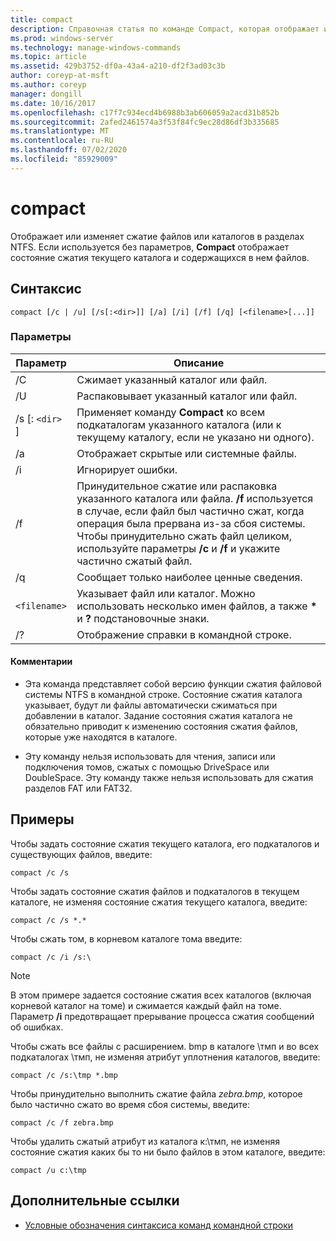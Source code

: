 ```yaml
---
title: compact
description: Справочная статья по команде Compact, которая отображает или изменяет сжатие файлов или каталогов в разделах NTFS.
ms.prod: windows-server
ms.technology: manage-windows-commands
ms.topic: article
ms.assetid: 429b3752-df0a-43a4-a210-df2f3ad03c3b
author: coreyp-at-msft
ms.author: coreyp
manager: dongill
ms.date: 10/16/2017
ms.openlocfilehash: c17f7c934ecd4b6988b3ab606059a2acd31b852b
ms.sourcegitcommit: 2afed2461574a3f53f84fc9ec28d86df3b335685
ms.translationtype: MT
ms.contentlocale: ru-RU
ms.lasthandoff: 07/02/2020
ms.locfileid: "85929009"
---
```

# <a name="compact"></a>compact

Отображает или изменяет сжатие файлов или каталогов в разделах NTFS. Если используется без параметров, **Compact** отображает состояние сжатия текущего каталога и содержащихся в нем файлов.

## <a name="syntax"></a>Синтаксис

```
compact [/c | /u] [/s[:<dir>]] [/a] [/i] [/f] [/q] [<filename>[...]]
```

### <a name="parameters"></a>Параметры

| Параметр | Описание |
| --------- | ----------- |
| /C | Сжимает указанный каталог или файл. |
| /U | Распаковывает указанный каталог или файл. |
| /s [: `<dir>` ] | Применяет команду **Compact** ко всем подкаталогам указанного каталога (или к текущему каталогу, если не указано ни одного). |
| /a | Отображает скрытые или системные файлы. |
| /i | Игнорирует ошибки. |
| /f | Принудительное сжатие или распаковка указанного каталога или файла. **/f** используется в случае, если файл был частично сжат, когда операция была прервана из-за сбоя системы. Чтобы принудительно сжать файл целиком, используйте параметры **/c** и **/f** и укажите частично сжатый файл. |
| /q | Сообщает только наиболее ценные сведения. |
| `<filename>` | Указывает файл или каталог. Можно использовать несколько имен файлов, а также **&#42;** и **?** подстановочные знаки. |
| /? | Отображение справки в командной строке. |

#### <a name="remarks"></a>Комментарии

- Эта команда представляет собой версию функции сжатия файловой системы NTFS в командной строке. Состояние сжатия каталога указывает, будут ли файлы автоматически сжиматься при добавлении в каталог. Задание состояния сжатия каталога не обязательно приводит к изменению состояния сжатия файлов, которые уже находятся в каталоге.

- Эту команду нельзя использовать для чтения, записи или подключения томов, сжатых с помощью DriveSpace или DoubleSpace. Эту команду также нельзя использовать для сжатия разделов FAT или FAT32.

## <a name="examples"></a>Примеры

Чтобы задать состояние сжатия текущего каталога, его подкаталогов и существующих файлов, введите:

```
compact /c /s
```

Чтобы задать состояние сжатия файлов и подкаталогов в текущем каталоге, не изменяя состояние сжатия текущего каталога, введите:

```
compact /c /s *.*
```

Чтобы сжать том, в корневом каталоге тома введите:

```
compact /c /i /s:\
```

> [!NOTE]
> В этом примере задается состояние сжатия всех каталогов (включая корневой каталог на томе) и сжимается каждый файл на томе. Параметр **/i** предотвращает прерывание процесса сжатия сообщений об ошибках.

Чтобы сжать все файлы с расширением. bmp в каталоге \тмп и во всех подкаталогах \тмп, не изменяя атрибут уплотнения каталогов, введите:

```
compact /c /s:\tmp *.bmp
```

Чтобы принудительно выполнить сжатие файла *zebra.bmp*, которое было частично сжато во время сбоя системы, введите:

```
compact /c /f zebra.bmp
```

Чтобы удалить сжатый атрибут из каталога к:\тмп, не изменяя состояние сжатия каких бы то ни было файлов в этом каталоге, введите:

```
compact /u c:\tmp
```

## <a name="additional-references"></a>Дополнительные ссылки

- [Условные обозначения синтаксиса команд командной строки](command-line-syntax-key.md)